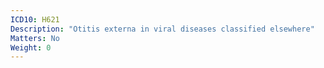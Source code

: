 ```yaml
---
ICD10: H621
Description: "Otitis externa in viral diseases classified elsewhere"
Matters: No
Weight: 0
---
```


